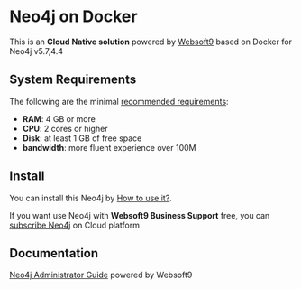 # Neo4j on Docker  

This is an **Cloud Native solution** powered by [Websoft9](https://www.websoft9.com) based on Docker for Neo4j v5.7,4.4

## System Requirements

The following are the minimal [recommended requirements](https://neo4j.com/docs/operations-manual/current/installation/requirements/):

* **RAM**: 4 GB or more
* **CPU**: 2 cores or higher
* **Disk**: at least 1 GB of free space
* **bandwidth**: more fluent experience over 100M  

## Install

You can install this Neo4j by [How to use it?](https://github.com/Websoft9/docker-library#how-to-use-it).   

If you want use Neo4j with **Websoft9 Business Support** free, you can [subscribe Neo4j](https://www.websoft9.com/apps) on Cloud platform

## Documentation

[Neo4j Administrator Guide](https://support.websoft9.com/docs/neo4j) powered by Websoft9
